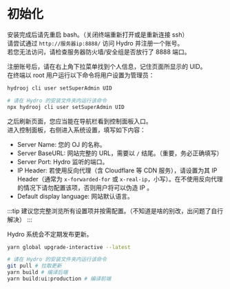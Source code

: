 # 初始化

安装完成后请先重启 bash。（关闭终端重新打开或是重新连接 ssh）  
请尝试通过 `http://服务器ip:8888/` 访问 Hydro 并注册一个账号。  
若您无法访问，请检查服务器防火墙/安全组是否放行了 8888 端口。  

注册账号后，请在右上角下拉菜单找到个人信息，记住页面所显示的 UID。  
在终端以 root 用户运行以下命令将用户设置为管理员：  

<CodeGroup>
<CodeGroupItem title="常规部署" active>

```sh
hydrooj cli user setSuperAdmin UID
```

</CodeGroupItem>
<CodeGroupItem title="开发者模式">

```sh
# 请在 Hydro 的安装文件夹内运行该命令
npx hydrooj cli user setSuperAdmin UID
```

</CodeGroupItem>
</CodeGroup>

之后刷新页面，您应当能在导航栏看到控制面板入口。  
进入控制面板，右侧进入系统设置，填写如下内容：  

- Server Name: 您的 OJ 的名称。  
- Server BaseURL: 网站完整的 URL，需要以 `/` 结尾。（重要，务必正确填写）  
- Server Port: Hydro 监听的端口。
- IP Header: 若使用反向代理（含 Cloudflare 等 CDN 服务），请设置为其 IP Header（通常为 `x-forwarded-for` 或 `x-real-ip`，小写）。在不使用反向代理的情况下请勿配置该项，否则用户将可以伪造 IP 。
- Default display language: 网站默认语言。  

:::tip
建议您完整浏览所有设置项并按需配置。（不知道是啥的别改，出问题了自行解决）
:::

Hydro 系统会不定期发布更新。

<CodeGroup>
<CodeGroupItem title="常规部署" active>

```sh
yarn global upgrade-interactive --latest
```

</CodeGroupItem>
<CodeGroupItem title="开发者模式">

```sh
# 请在 Hydro 的安装文件夹内运行该命令
git pull # 拉取更新
yarn build # 编译后端
yarn build:ui:production # 编译前端
```

</CodeGroupItem>
</CodeGroup>
